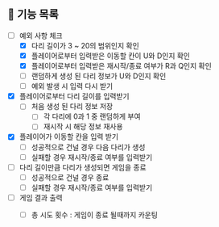 ## 📃 기능 목록
- [ ] 예외 사항 체크
  - [x] 다리 길이가 3 ~ 20의 범위인지 확인
  - [x] 플레이어로부터 입력받은 이동할 칸이 U와 D인지 확인
  - [x] 플레이어로부터 입력받은 재시작/종료 여부가 R과 Q인지 확인
  - [ ] 랜덤하게 생성 된 다리 정보가 U와 D인지 확인
  - [ ] 예외 발생 시 입력 다시 받기
  
- [x] 플레이어로부터 다리 길이를 입력받기
  - [ ] 처음 생성 된 다리 정보 저장
      - [ ] 각 다리에 0과 1 중 랜덤하게 부여
      - [ ] 재시작 시 해당 정보 재사용
    
- [x] 플레이어가 이동할 칸을 입력 받기
  - [ ] 성공적으로 건널 경우 다음 다리가 생성
  - [ ] 실패할 경우 재시작/종료 여부를 입력받기
  
- [ ] 다리 길이만큼 다리가 생성되면 게임을 종료
  - [ ] 성공적으로 건널 경우 종료
  - [ ] 실패할 경우 재시작/종료 여부를 입력받기

- [ ] 게임 결과 출력
  - [ ] 총 시도 횟수 : 게임이 종료 될때까지 카운팅
    